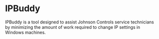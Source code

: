 IPBuddy
=======

IPBuddy is a tool designed to assist Johnson Controls service technicians by minimizing the amount of work required to change IP settings in Windows machines.
